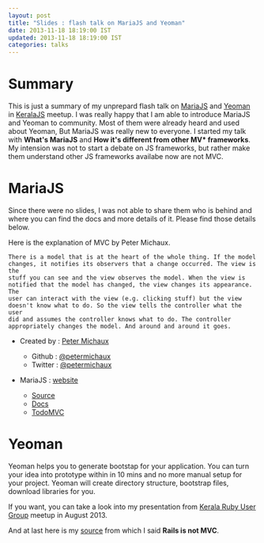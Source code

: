 ```yaml
---
layout: post
title: "Slides : flash talk on MariaJS and Yeoman"
date: 2013-11-18 18:19:00 IST
updated: 2013-11-18 18:19:00 IST
categories: talks
---
```


# Summary

This is just a summary of my unprepard flash talk on [MariaJS](http://peter.michaux.ca/maria/) and [Yeoman](http://yeoman.io) in [KeralaJS](http://keralajs.org) meetup. I was really happy that I am able to introduce MariaJS and Yeoman to community. Most of them were already heard and used about Yeoman, But MariaJS was really new to everyone. I started my talk with **What's MariaJS** and **How it's different from other MV\* frameworks**. My intension was not to start a debate on JS frameworks, but rather make them understand other JS frameworks availabe now are not MVC.

# MariaJS

Since there were no slides, I was not able to share them who is behind and where you can find the docs and more details of it. Please find those details below.

Here is the explanation of MVC by Peter Michaux.

    There is a model that is at the heart of the whole thing. If the model
    changes, it notifies its observers that a change occurred. The view is the
    stuff you can see and the view observes the model. When the view is
    notified that the model has changed, the view changes its appearance. The
    user can interact with the view (e.g. clicking stuff) but the view
    doesn't know what to do. So the view tells the controller what the user
    did and assumes the controller knows what to do. The controller
    appropriately changes the model. And around and around it goes.

* Created by : [Peter Michaux](http://peter.michaux.ca/)
  * Github : [@petermichaux](https://github.com/petermichaux)
  * Twitter : [@petermichaux](http://twitter.com/petermichaux)

* MariaJS : [website](http://peter.michaux.ca/maria/)
  * [Source](https://github.com/petermichaux/maria)
  * [Docs](http://peter.michaux.ca/maria/api/maria.html)
  * [TodoMVC](http://todomvc.com/architecture-examples/maria/)


# Yeoman

Yeoman helps you to generate bootstap for your application. You can turn your idea into prototype within in 10 mins and no more manual setup for your project. Yeoman will create directory structure, bootstrap files, download libraries for you.

If you want, you can take a look into my presentation from [Kerala Ruby User Group](http://krug.github.io) meetup in August 2013.

<script async class="speakerdeck-embed" data-id="3d9e1a602494013115bc024f2b53895d" data-ratio="1.29456384323641" src="//speakerdeck.com/assets/embed.js"></script>

And at last here is my [source](http://andrzejonsoftware.blogspot.in/2011/09/rails-is-not-mvc.html) from which I said **Rails is not MVC**.